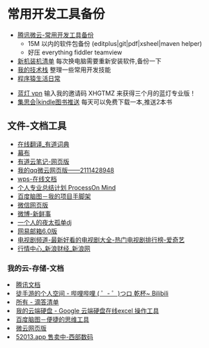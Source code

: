 # 常用开发工具备份
* [腾讯微云-常用开发工具备份](https://share.weiyun.com/5SDdsAZ) 
  * 15M 以内的软件包备份 (editplus|git|pdf|xsheel|maven helper)
  * 好压 everything fiddler teamview 
* [新机装机清单](https://mubu.com/doc/1nDKxOoguo) 每次换电脑需要重新安装软件,备份一下
* [我的技术栈](https://mubu.com/doc/1pyVfurgHo) 整理一些常用开发技能
* [程序猿生活日常](https://mubu.com/doc/3Phswxgk6p)
- [蓝灯 vpn](https://github.com/getlantern/forum) 输入我的邀请码 XHGTMZ 来获得三个月的蓝灯专业版！ 
- [集思会|kindle图书推送](http://www.kindlepush.com/main) 每天可以免费下载一本,推送2本书

## 文件-文档工具
* <A HREF="http://dict.youdao.com/search?q=mechanism&keyfrom=fanyi.smartResult">在线翻译_有道词典</A>
* <A HREF="https://mubu.com/list#1SSO-Q_Gap">幕布</A>
* <A HREF="https://note.youdao.com/web/#/file/recent/note/8DB549869EB24D769C31F7F66F8AFB17/">有道云笔记-网页版</A>
* <A HREF="https://www.weiyun.com/disk/index.html">我的qq微云网页版——2111428948</A></li>
* <A HREF="https://drive.wps.cn/latest">wps-在线文档</A></li>
* <A HREF="https://www.processon.com/mindmap/596083b6e4b0a77c5aeb998d">个人专业总结计划 ProcessOn Mind</A></li>
* <A HREF="http://naotu.baidu.com/home/fe71bee1396a586323acd02ce1b1c406">百度脑图－我的项目手脚架</A></li>
* <A HREF="https://wx2.qq.com/">微信网页版</A>
* <A HREF="http://weibo.com/u/5414365820/home?wvr=5">微博-新鲜事</A>
* <A HREF="http://www.djkk.com/dance/play/303571.html">一个人的夜太孤单dj</A>
* <A HREF="https://mail.163.com/js6/main.jsp?sid=qBEvVfwmAlMHYDfPObmmPQrBrNXoRrHV&df=email163#module=welcome.WelcomeModule%7C%7B%7D">网易邮箱6.0版</A>
* <A HREF="http://www.iqiyi.com/dianshiju/">电视剧频道-最新好看的电视剧大全-热门电视剧排行榜-爱奇艺</A>
* <A HREF="http://vip.stock.finance.sina.com.cn/mkt/#sge_gold">行情中心_新浪财经_新浪网</A>

<H3>我的云-存储-文档</H3>
<li> <A HREF="https://docs.qq.com/desktop/index.html?_from=1">腾讯文档</A></li>
<li> <A HREF="https://space.bilibili.com/279716873/#/favlist?fid=99297122">徒手游的个人空间 - 哔哩哔哩 ( ゜- ゜)つロ 乾杯~ Bilibili</A></li>
<li> <A HREF="https://www.dida365.com/#q/all/tasks">所有 - 滴答清单</A></li>
<li> <A HREF="https://drive.google.com/drive/my-drive">我的云端硬盘 - Google 云端硬盘在线excel 操作工具</A></li>
<li> <A HREF="http://naotu.baidu.com/home">百度脑图－便捷的思维工具</A></li>
<li> <A HREF="https://www.weiyun.com/disk/index.html#m=disk">微云网页版</A></li>
<li> <A HREF="https://www.west.cn/services/paimai/show.asp?pid=51982531">52013.app 售卖中-西部数码</A></li>

